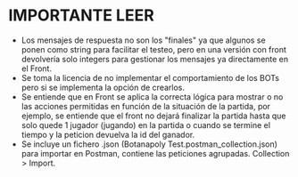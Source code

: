 # IMPORTANTE LEER

* Los mensajes de respuesta no son los "finales" ya que algunos se ponen como string para facilitar el testeo, pero en una versión con front devolvería solo integers para gestionar los mensajes ya directamente en el Front.
* Se toma la licencia de no implementar el comportamiento de los BOTs pero si se implementa la opción de crearlos.
* Se entiende que en Front se aplica la correcta lógica para mostrar o no las acciones permitidas en función de la situación de la partida, por ejemplo, se entiende que el front no dejará finalizar la partida hasta que solo quede 1 jugador (jugando) en la partida o cuando se termine el tiempo y la peticion devuelva la id del ganador.
* Se incluye un fichero .json (Botanapoly Test.postman_collection.json) para importar en Postman, contiene las peticiones agrupadas. Collection > Import.
